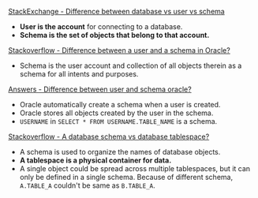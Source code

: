 [StackExchange - Difference between database vs user vs schema](<https://dba.stackexchange.com/questions/37012/difference-between-database-vs-user-vs-schema?answertab=votes#tab-top>)

- **User is the account** for connecting to a database.
- **Schema is the set of objects that belong to that account.**

[Stackoverflow - Difference between a user and a schema in Oracle?](<https://stackoverflow.com/questions/880230/difference-between-a-user-and-a-schema-in-oracle>)

- Schema is the user account and collection of all objects therein as a schema for all intents and purposes.

[Answers - Difference between user and schema oracle?](<https://www.answers.com/Q/Difference_between_user_and_schema_oracle>)

- Oracle automatically create a schema when a user is created.
- Oracle stores all objects created by the user in the schema.
- `USERNAME` in `SELECT * FROM USERNAME.TABLE_NAME` is a schema.

[Stackoverflow - A database schema vs database tablespace?](<https://stackoverflow.com/questions/35120219/a-database-schema-vs-a-database-tablespace>)

- A schema is used to organize the names of database objects.
- **A tablespace is a physical container for data.**
- A single object could be spread across multiple tablespaces, but it can only be defined in a single schema. Because of different schema, `A.TABLE_A` couldn't be same as `B.TABLE_A`.
